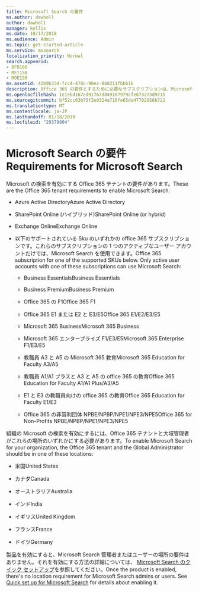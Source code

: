 ```yaml
---
title: Microsoft Search の要件
ms.author: dawholl
author: dawholl
manager: kellis
ms.date: 10/17/2018
ms.audience: Admin
ms.topic: get-started-article
ms.service: mssearch
localization_priority: Normal
search.appverid:
- BFB160
- MET150
- MOE150
ms.assetid: 41b9b33d-fcc4-470c-90ec-068211fbbb16
description: Office 365 の要件とするために必要なサブスクリプションは、Microsoft の検索を有効にします。
ms.openlocfilehash: 1e1ebd167ed91767d849187979cfe673273d9715
ms.sourcegitcommit: bf52cc63b75f2e0324a716fe65da47702956b722
ms.translationtype: MT
ms.contentlocale: ja-JP
ms.lasthandoff: 01/18/2019
ms.locfileid: "29379004"
---
```

# <a name="requirements-for-microsoft-search"></a><span data-ttu-id="c0db9-103">Microsoft Search の要件</span><span class="sxs-lookup"><span data-stu-id="c0db9-103">Requirements for Microsoft Search</span></span>

<span data-ttu-id="c0db9-104">Microsoft の検索を有効にする Office 365 テナントの要件があります。</span><span class="sxs-lookup"><span data-stu-id="c0db9-104">These are the Office 365 tenant requirements to enable Microsoft Search:</span></span> 
  
- <span data-ttu-id="c0db9-105">Azure Active Directory</span><span class="sxs-lookup"><span data-stu-id="c0db9-105">Azure Active Directory</span></span>
    
- <span data-ttu-id="c0db9-106">SharePoint Online (ハイブリッド)</span><span class="sxs-lookup"><span data-stu-id="c0db9-106">SharePoint Online (or hybrid)</span></span>
    
- <span data-ttu-id="c0db9-107">Exchange Online</span><span class="sxs-lookup"><span data-stu-id="c0db9-107">Exchange Online</span></span>
    
- <span data-ttu-id="c0db9-p101">以下のサポートされている Sku のいずれかの office 365 サブスクリプションです。これらのサブスクリプションの 1 つのアクティブなユーザー アカウントだけでは、Microsoft Search を使用できます。</span><span class="sxs-lookup"><span data-stu-id="c0db9-p101">Office 365 subscription for one of the supported SKUs below. Only active user accounts with one of these subscriptions can use Microsoft Search:</span></span>
    
  - <span data-ttu-id="c0db9-110">Business Essentials</span><span class="sxs-lookup"><span data-stu-id="c0db9-110">Business Essentials</span></span>
    
  - <span data-ttu-id="c0db9-111">Business Premium</span><span class="sxs-lookup"><span data-stu-id="c0db9-111">Business Premium</span></span>
    
  - <span data-ttu-id="c0db9-112">Office 365 の F1</span><span class="sxs-lookup"><span data-stu-id="c0db9-112">Office 365 F1</span></span>
    
  - <span data-ttu-id="c0db9-113">Office 365 E1 または E2 と E3/E5</span><span class="sxs-lookup"><span data-stu-id="c0db9-113">Office 365 E1/E2/E3/E5</span></span>
    
  - <span data-ttu-id="c0db9-114">Microsoft 365 Business</span><span class="sxs-lookup"><span data-stu-id="c0db9-114">Microsoft 365 Business</span></span>
    
  - <span data-ttu-id="c0db9-115">Microsoft 365 エンタープライズ F1/E3/E5</span><span class="sxs-lookup"><span data-stu-id="c0db9-115">Microsoft 365 Enterprise F1/E3/E5</span></span>
    
  - <span data-ttu-id="c0db9-116">教職員 A3 と A5 の Microsoft 365 教育</span><span class="sxs-lookup"><span data-stu-id="c0db9-116">Microsoft 365 Education for Faculty A3/A5</span></span>
    
  - <span data-ttu-id="c0db9-117">教職員 A1/A1 プラスと A3 と A5 の office 365 の教育</span><span class="sxs-lookup"><span data-stu-id="c0db9-117">Office 365 Education for Faculty A1/A1 Plus/A3/A5</span></span>
    
  - <span data-ttu-id="c0db9-118">E1 と E3 の教職員向けの office 365 の教育</span><span class="sxs-lookup"><span data-stu-id="c0db9-118">Office 365 Education for Faculty E1/E3</span></span>
    
  - <span data-ttu-id="c0db9-119">Office 365 の非営利団体 NPBE/NPBP/NPE1/NPE3/NPE5</span><span class="sxs-lookup"><span data-stu-id="c0db9-119">Office 365 for Non-Profits NPBE/NPBP/NPE1/NPE3/NPE5</span></span>
    
<span data-ttu-id="c0db9-120">組織の Microsoft の検索を有効にするには、Office 365 テナントと大域管理者がこれらの場所のいずれかにする必要があります。</span><span class="sxs-lookup"><span data-stu-id="c0db9-120">To enable Microsoft Search for your organization, the Office 365 tenant and the Global Administrator should be in one of these locations:</span></span>
  
- <span data-ttu-id="c0db9-121">米国</span><span class="sxs-lookup"><span data-stu-id="c0db9-121">United States</span></span>
    
- <span data-ttu-id="c0db9-122">カナダ</span><span class="sxs-lookup"><span data-stu-id="c0db9-122">Canada</span></span>
    
- <span data-ttu-id="c0db9-123">オーストラリア</span><span class="sxs-lookup"><span data-stu-id="c0db9-123">Australia</span></span>
    
- <span data-ttu-id="c0db9-124">インド</span><span class="sxs-lookup"><span data-stu-id="c0db9-124">India</span></span>
    
- <span data-ttu-id="c0db9-125">イギリス</span><span class="sxs-lookup"><span data-stu-id="c0db9-125">United Kingdom</span></span>
    
- <span data-ttu-id="c0db9-126">フランス</span><span class="sxs-lookup"><span data-stu-id="c0db9-126">France</span></span>
    
- <span data-ttu-id="c0db9-127">ドイツ</span><span class="sxs-lookup"><span data-stu-id="c0db9-127">Germany</span></span>
    
<span data-ttu-id="c0db9-p102">製品を有効にすると、Microsoft Search 管理者またはユーザーの場所の要件はありません。それを有効にする方法の詳細については、 [Microsoft Search のクイック セットアップ](quick-set-up.md)を参照してください。</span><span class="sxs-lookup"><span data-stu-id="c0db9-p102">Once the product is enabled, there's no location requirement for Microsoft Search admins or users. See [Quick set up for Microsoft Search](quick-set-up.md) for details about enabling it.</span></span> 

  

